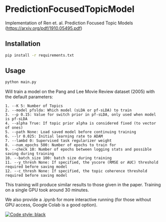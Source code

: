 # PredictionFocusedTopicModel
Implementation of Ren et. al. Prediction Focused Topic Models (https://arxiv.org/pdf/1910.05495.pdf)

## Installation
```bash
pip install -r requirements.txt
```

## Usage

```bash
python main.py
```
Will train a model on the Pang and Lee Movie Review dataset (2005) with the default parameters:
```
1. --K 5: Number of Topics
2. --model pfslda: Which model (sLDA or pf-sLDA) to train
3. --p 0.15: Value for switch prior in pf-sLDA, only used when model is pf-sLDA
4. --alpha True: If topic prior alpha is considered fixed (to vector of ones)
5. --path None: Load saved model before continuing training
6. --lr 0.025: Initial learning rate to ADAM
7. --lambd 0: Supervised task regularizer weight
8. --num_epochs 500: Number of epochs to train for
9. --check 10: Number of epochs between logging stats and possible saving during training
10. --batch_size 100: batch size during training
11. --y_thresh None: If specified, the yscore (RMSE or AUC) threshold required before saving model
12. --c_thresh None: If specified, the topic coherence threshold required before saving model
```

This training will produce similar results to those given in the paper. Training on a single GPU took around 30 minutes.

We also provide a .ipynb for more interactive running (for those without GPU access, Google Colab is a good option).

[![Code style: black](https://img.shields.io/badge/code%20style-black-000000.svg)](https://github.com/psf/black)

